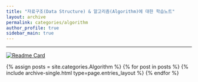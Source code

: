 ```yaml
---
title: "자료구조(Data Structure) & 알고리즘(Algorithm)에 대한 학습노트"
layout: archive
permalink: categories/algorithm
author_profile: true
sidebar_main: true
---
```


***

[![Readme Card](https://github-readme-stats-psi-self.vercel.app/api/pin/?username=root-devvoo&repo=TIL&theme=tokyonight)](https://github.com/root-devvoo/TIL)

<!-- 공백이 포함되어 있는 카테고리 이름의 경우 site.categories['a b c'] 이런 형태로! -->
{% assign posts = site.categories.Algorithm %}
{% for post in posts %} {% include archive-single.html type=page.entries_layout %} {% endfor %}